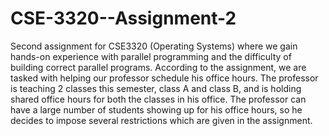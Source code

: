 # CSE-3320--Assignment-2
Second assignment for CSE3320 (Operating Systems) where we gain hands-on experience with parallel programming and the difficulty of building correct parallel programs. According to the assignment, we are tasked with helping our professor schedule his office hours. The professor is teaching 2 classes this semester, class A and class B, and is holding shared office hours for both the classes in his office. The professor can have a large number of students showing up for his office hours, so he decides to impose several restrictions which are given in the assignment.
